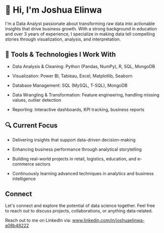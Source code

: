 # 👋 Hi, I'm Joshua Elinwa

I'm a Data Analyst passionate about transforming raw data into actionable insights that drive business growth. With a strong background in education and over 3 years of experience, I specialize in making data tell compelling stories through visualization, analysis, and interpretation.

## 🔧 Tools & Technologies I Work With

- Data Analysis & Cleaning: Python (Pandas, NumPy), R, SQL, MongoDB

- Visualization: Power BI, Tableau, Excel, Matplotlib, Seaborn

- Database Management: SQL (MySQL, T-SQL), MongoDB

- Data Wrangling & Transformation: Feature engineering, handling missing values, outlier detection

- Reporting: Interactive dashboards, KPI tracking, business reports

## 🔍 Current Focus

- Delivering insights that support data-driven decision-making

- Enhancing business performance through analytical storytelling

- Building real-world projects in retail, logistics, education, and e-commerce sectors

- Continuously learning advanced techniques in analytics and business intelligence

##  Connect

Let's connect and explore the potential of data science together. Feel free to reach out to discuss projects, collaborations, or anything data-related.

Reach out to me on LinkedIn via: www.linkedin.com/in/joshuaelinwa-a08b48222
